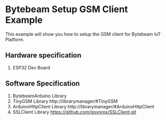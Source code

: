 # Bytebeam Setup GSM Client Example
This example will show you how to setup the GSM client for Bytebeam IoT Platform.

## Hardware specification
1. ESP32 Dev Board

## Software Specification
1. BytebeamArduino Library
2. TinyGSM Library  http://librarymanager/#TinyGSM
3. ArduinoHttpClient Library http://librarymanager/#ArduinoHttpClient
4. SSLClient Library https://github.com/govorox/SSLClient.git